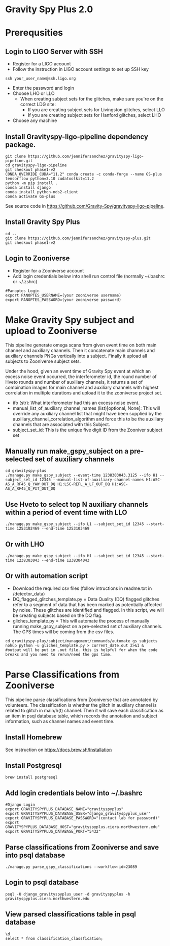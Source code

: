 # Gravity Spy Plus 2.0
# Prerequsities

## Login to LIGO Server with SSH
- Register for a LIGO account
- Follow the instruction in LIGO account settings to set up SSH key
```
ssh your_user_name@ssh.ligo.org        
```
- Enter the password and login
- Choose LHO or LLO 
  - When creating subject sets for the glitches, make sure you're on the correct LDG site:
      - If you are creating subject sets for Livingston glitches, select LLO
      - If you are creating subject sets for Hanford glitches, select LHO 
- Choose any machine

## Install Gravityspy-ligo-pipeline dependency package. 

```
git clone https://github.com/jennifersanchez/gravityspy-ligo-pipeline.git
cd gravityspy-ligo-pipeline
git checkout phase1-v2
CONDA_OVERRIDE_CUDA="11.2" conda create -c conda-forge --name GS-plus tensorflow python=3.10 cudatoolkit=11.2
python -m pip install .
conda install django
conda install python-nds2-client
conda activate GS-plus
```

See source code in https://github.com/Gravity-Spy/gravityspy-ligo-pipeline.

## Install Gravity Spy Plus
```
cd ..
git clone https://github.com/jennifersanchez/gravityspy-plus.git
git checkout phase1-v2
```

## Login to Zooniverse 

- Register for a Zooniverse account
- Add login credentials below into shell run control file (normally ~/.bashrc or ~/.zshrc)
```
#Panoptes Login
export PANOPTES_USERNAME=(your zooniverse username)
export PANOPTES_PASSWORD=(your zooniverse password)
```

# Make Gravity Spy subject and upload to Zooniverse
This pipeline generate omega scans from given event time on both main channel and auxiliary channels. Then it concatenate main channels and auxiliary channels PNGs vertically into a subject. Finally it upload all subjects to Zooniverse subject sets.

Under the hood, given an event time of Gravity Spy event at which an excess noise event occurred, the interferometer id, the round number of Hveto rounds and number of auxiliary channels, it returns a set of combination images for main channel and auxiliary channels with highest correlation in multiple durations and upload it to the zooniverse project set.

- ifo (str): What interferometer had this an excess noise event.
- manual_list_of_auxiliary_channel_names (list)[optional, None]: This will override any auxiliary channel list that might have been supplied by the auxiliary_channel_correlation_algorithm and force this to be the auxiliary channels that are associated with this Subject.
- subject_set_id: This is the unique five digit ID from the Zooniver subject set
## Manually run make_gspy_subject on a pre-selected set of auxiliary channels
```
cd gravityspy-plus
./manage.py make_gspy_subject --event-time 1238303043.3125 --ifo H1 --subject_set_id 12345 --manual-list-of-auxiliary-channel-names H1:ASC-AS_A_RF45_Q_YAW_OUT_DQ H1:LSC-REFL_A_LF_OUT_DQ H1:ASC-AS_A_RF45_Q_PIT_OUT_DQ
```

## Use Hveto to select top N auxiliary channels within a period of event time with LLO
```
./manage.py make_gspy_subject --ifo L1 --subject_set_id 12345 --start-time 1253102469 --end-time 1253103469 
```

## Or with LHO
```
./manage.py make_gspy_subject --ifo H1 --subject_set_id 12345 --start-time 1238303043 --end-time 1238304043
```
## Or with automation script
- Download the required csv files (follow intructions in readme.txt in /detector_data)
- DQ_flagged_glitches_template.py = Data Quality (DQ) flagged glitches refer to a segment of data that has been marked as potentially affected by noise. These glitches are identified and flagged. In this script, we will be creating subjects based on the DQ flag.
- gliches_template.py = This will automate the process of manually running make_gspy_subject on a pre-selected set of auxiliary channels. The GPS times will be coming from the csv files.
```
cd gravityspy-plus/subject/management/commands/automate_gs_subjects
nohup python -u gliches_template.py > current_date.out 2>&1 &
#output will be put in .out file. this is helpful for when the code breaks and you need to rerun/need the gps time.
```

# Parse Classifications from Zooniverse
This pipeline parse classifications from Zooniverse that are annotated by volunteers. The classification is whether the glitch in auxiliary channel is related to glitch in main/h(t) channel. Then it will save each classification as an item in psql database table, which records the annotation and subject information, such as channel names and event time.

## Install Homebrew 
See instruction on https://docs.brew.sh/Installation

## Install Postgresql
```
​​brew install postgresql
```

## Add login credentials below into ~/.bashrc 
```
#Django Login
export GRAVITYSPYPLUS_DATABASE_NAME="gravityspyplus"
export GRAVITYSPYPLUS_DATABASE_USER="django_gravityspyplus_user"
export GRAVITYSPYPLUS_DATABASE_PASSWORD="(contact lab for password)"
export GRAVITYSPYPLUS_DATABASE_HOST="gravityspyplus.ciera.northwestern.edu"
export GRAVITYSPYPLUS_DATABASE_PORT="5432"
```

## Parse classifications from Zooniverse and save into psql database
```
./manage.py parse_gspy_classifications --workflow-id=23089
```

## Login to psql database
```
psql -U django_gravityspyplus_user -d gravityspyplus -h gravityspyplus.ciera.northwestern.edu
```

## View parsed classifications table in psql database
```
\d
select * from classification_classfication;
```
